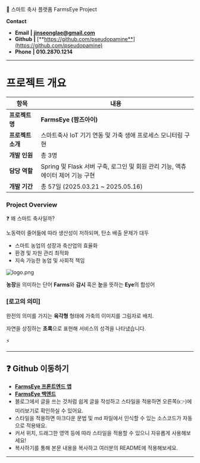 🎯 스마트 축사 플랫폼 FarmsEye Project

**Contact**

- **Email**  **|** **jinseonglae@gmail.com**
- **Github** **|** [**https://github.com/pseudopamine**](https://github.com/pseudopamine)
- **Phone** **|** **010.2870.1214**

---

# 프로젝트 개요

| **항목** | **내용** |
| --- | --- |
| **프로젝트 명** | **FarmsEye (팜즈아이)** |
| **프로젝트 소개** | 스마트축사 IoT 기기 연동 및 가축 생애 프로세스 모니터링 구현 |
| **개발 인원** | 총 3명 |
| **담당 역할** | Spring 및 Flask 서버 구축, 로그인 및 회원 관리 기능, 액츄에이터 제어 기능 구현 |
| **개발 기간** | 총 57일 (2025.03.21 ~ 2025.05.16) |

### Project Overview

<aside>
❓ 왜 스마트 축사일까?

노동력이 줄어듦에 따라 생산성이 저하되며, 탄소 배출 문제가 대두

- 스마트 농업의 성장과 축산업의 효율화
- 환경 및 자원 관리 최적화
- 지속 가능한 농업 및 사회적 책임
</aside>

![logo.png](attachment:4c489828-aaa1-4fed-9aa0-4d33bfd29493:logo.png)

**농장**을 의미하는 단어 **Farms**와 **감시** 혹은 **눈**을 뜻하는 **Eye**의 합성어

### [로고의 의미]

완전의 의미를 가지는 **육각형** 형태에 가축의 이미지를 그림자로 배치.

자연을 상징하는 **초록**으로 표현해 서비스의 성격을 나타냈습니다.

⚡ 

---


## ❓ Github 이동하기
- [**FarmsEye 프론트엔드 앱**](https://github.com/pseudopamine/farmseye_frontend_app)
- [**FarmsEye 백엔드**](https://github.com/pseudopamine/farmseye_backend)
- 블로그에서 글을 쓰는 것처럼 쉽게 글을 작성하고 스타일을 적용하면 오른쪽(👉)에 미리보기로 확인하실 수 있어요.   
- 스타일을 적용하면 마크다운 문법 및 md 파일에서 인식할 수 있는 소스코드가 자동으로 적용돼요.   
- 커서 위치, 드래그한 영역 등에 따라 스타일을 적용할 수 있으니 자유롭게 사용해보세요!
- 복사하기를 통해 본문 내용을 복사하고 여러분의 README에 적용해보세요.

---
